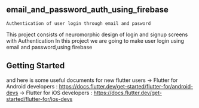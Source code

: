 ## email_and_password_auth_using_firebase
    Authentication of user login through email and pasword 
This project consists of neuromorphic design of login and signup screens with Authentication
In this project we are going to make user login using email and password,using firebase 

## Getting Started
and here is some useful documents for new flutter users
-> Flutter for Android developers : https://docs.flutter.dev/get-started/flutter-for/android-devs
-> Flutter for iOS developers     : https://docs.flutter.dev/get-started/flutter-for/ios-devs

